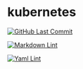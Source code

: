 # kubernetes

[![GitHub Last Commit](https://img.shields.io/github/last-commit/curtisdingdong/kubernetes?logo=github)](https://github.com/curtisdingdong/kubernetes/commits/master)

[![Markdown Lint](https://github.com/curtisdingdong/kubernetes/actions/workflows/markdown.yaml/badge.svg)](https://github.com/curtisdingdong/kubernetes/actions/workflows/markdown.yaml)

[![Yaml Lint](https://github.com/curtisdingdong/kubernetes/actions/workflows/yaml.yaml/badge.svg)](https://github.com/curtisdingdong/kubernetes/actions/workflows/yaml.yaml)
